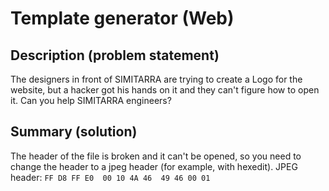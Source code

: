 # Template generator (Web)

## Description (problem statement)

The designers in front of SIMITARRA are trying to create a Logo for the website, but a hacker got his hands on it and they can't figure how to open it.
Can you help SIMITARRA engineers?

## Summary (solution)

The header of the file is broken and it can't be opened, so you need to change the header to a jpeg header (for example, with hexedit).
JPEG header: `FF D8 FF E0  00 10 4A 46  49 46 00 01`